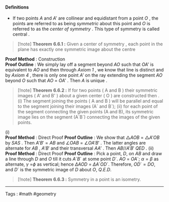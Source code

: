 #### Definitions 
-  If two points $A$ and $A'$ are collinear and equidistant from a point $O$ , the points are referred to as being *symmetric* about this point and $O$ is referred to as the *center of symmetry* . This type of symmetry is called central . 


> [!note] **Theorem**
> **6.6.1 :** Given a center of symmetry , each point in the plane has exactly one symmetric image about the centre

**Proof Method** : Construction  
**Proof Outline** : We simply lay off a segment beyond $AO$ such that $OA'$ is equivalent to $AO$ and then through *Axiom 1* , we know that line is distinct and by *Axiom 4* , there is only one point $A'$ on the ray extending the segment $AO$  beyond $O$ such that $AO$ = $OA'$ . Then $A$ is unique . 


> [!note] **Theorem**
> **6.6.2 :** If for two points ( A and B ) their symmetric images ( A' and B' ) about a given center ( O ) are constructed then . 
> 		(i)  The segment joining the points ( A and B ) will be parallel and equal to the segment joining their images (A´ and B´);
> 		(ii) for each point of the segment connecting the given points (A and B), its symmetric image lies on the segment (A´B´) connecting the images of the given points.


(i)  
	**Proof Method** : Direct Proof 
	**Proof Outline** : We show that $\triangle AOB$  = $\triangle A'OB$ by $SAS$ . Then $A'B' = AB$ and $\angle OAB$  = $\angle OA'B'$ . The latter angles are alternate for $AB$ , $A'B'$ and their transversal $AA'$ . Then $AB // A'B'$ *QED*  . 
(ii)  
	**Proof Method** : Direct Proof
	**Proof Outline** : Pick a point, $D$, on $AB$ and draw a line through $D$ and $O$ till it cuts $A´B´$ at some point $D´$. $AO$ = $OA´$; $α = β$ as alternate, $γ$ =$\phi$  as vertical; hence $ΔAOD$ = $ΔA´OD´$. Therefore, $OD´ = DO$, and $D´$ is the symmetric image of $D$ about $O$, $Q.E.D$.

> [!note] **Theorem**
> **6.6.3 :** Symmetry in a point is an isometry.





____
Tags : #math #geometry